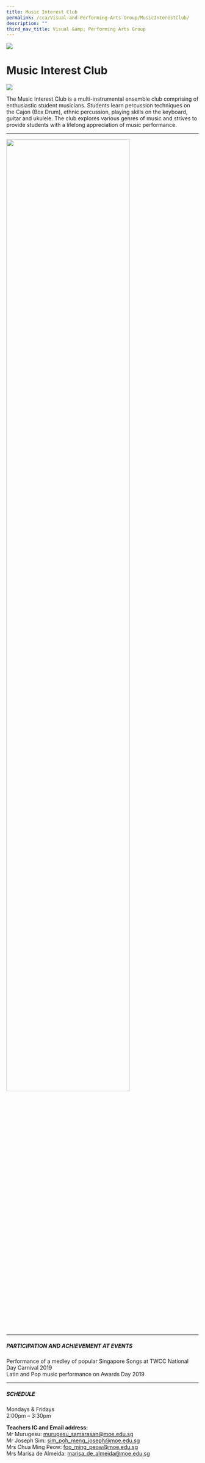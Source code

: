```yaml
---
title: Music Interest Club
permalink: /cca/Visual-and-Performing-Arts-Group/MusicInterestClub/
description: ""
third_nav_title: Visual &amp; Performing Arts Group
---
```

![](/images/banner.gif)

Music Interest Club
===================

![](/images/MUSIC%20INTEREST%20CLUB_0057A%20FORMAL.jpeg)


The Music Interest Club is a multi-instrumental ensemble club comprising of enthusiastic student musicians. Students learn percussion techniques on the Cajon (Box Drum), ethnic percussion, playing skills on the keyboard, guitar and ukulele. The club explores various genres of music and strives to provide students with a lifelong appreciation of music performance.

---

<img style="width:80%" src="/images/musicinterest.png">

---

##### **PARTICIPATION AND ACHIEVEMENT AT EVENTS**

Performance of a medley of popular Singapore Songs at TWCC National Day Carnival 2019<br>
Latin and Pop music performance on Awards Day 2019

---

##### **SCHEDULE**

Mondays &amp; Fridays  
2:00pm – 3:30pm  
  
**Teachers IC and Email address:**  <br>
Mr Murugesu:&nbsp;[murugesu\_samarasan@moe.edu.sg](mailto:murugesu_samarasan@moe.edu.sg)<br>
Mr Joseph Sim:&nbsp;[sim\_poh\_meng\_joseph@moe.edu.sg](mailto:sim_poh_meng_joseph@moe.edu.sg)  <br>
Mrs Chua Ming Peow:&nbsp;[foo\_ming\_peow@moe.edu.sg](mailto:foo_ming_peow@moe.edu.sg)  <br>
Mrs Marisa de Almeida:&nbsp;[marisa\_de\_almeida@moe.edu.sg](mailto:marisa_de_almeida@moe.edu.sg)